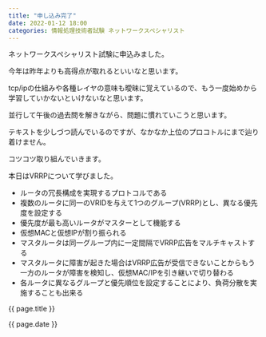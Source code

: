 ```yaml
---
title: "申し込み完了"
date: 2022-01-12 18:00
categories: 情報処理技術者試験 ネットワークスペシャリスト
---  
```

<p>ネットワークスペシャリスト試験に申込みました。</p>
<p>今年は昨年よりも高得点が取れるといいなと思います。</p>
<p>tcp/ipの仕組みや各種レイヤの意味も曖昧に覚えているので、もう一度始めから学習していかないといけないなと思います。</p>
<p>並行して午後の過去問を解きながら、問題に慣れていこうと思います。</p>
<p>テキストを少しづつ読んでいるのですが、なかなか上位のプロコトルにまで辿り着けません。</p>
<p>コツコツ取り組んでいきます。</p>
<p>本日はVRRPについて学びました。</p>

- ルータの冗長構成を実現するプロトコルである
- 複数のルータに同一のVRIDを与えて1つのグループ(VRRP)とし、異なる優先度を設定する
- 優先度が最も高いルータがマスターとして機能する
- 仮想MACと仮想IPが割り振られる
- マスタルータは同一グループ内に一定間隔でVRRP広告をマルチキャストする
- マスタルータに障害が起きた場合はVRRP広告が受信できないことからもう一方のルータが障害を検知し、仮想MAC/IPを引き継いで切り替わる
- 各ルータに異なるグループと優先順位を設定することにより、負荷分散を実施することも出来る

<p>{{ page.title }}</p>
<p>{{ page.date }}</p>